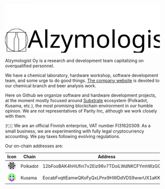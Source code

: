 ![Alzymologist Oy logo dark](/profile/namelogo_dark_theme.svg#gh-dark-mode-only)
![Alzymologist Oy logo light](/profile/namelogo_light_theme.svg#gh-light-mode-only)

Alzymologist Oy is a research and development team capitalizing on overqualified personnel.

We have a chemical laboratory, hardware workshop, software development team, and some urge to do good things. [The company website](https://zymologia.fi) is devoted to our chemical branch and beer analysis work.

Here on Github we organize software and hardware development projects, at the moment mostly focused around [Substrate](https://substrate.io/) ecosystem (Polkadot, Kusama, etc.), the most promising blockchain environment in our humble opinion. We are not representatives of Parity Inc, although we work closely with them.

🇫🇮 We are an official Finnish enterprise, VAT number FI31620309. As a small business, we are experimenting with fully legal cryptocurrency accounting. We pay taxes following evolving regulations.

Our on-chain addresses are:

| Icon | Chain | Address |
| --- | --- | --- |
| ![Alzy polkadot icon](/profile/Alzy_polkadot.svg) | Polkadot | 12bFooBAK4hHUfiri7v2Eiz96v7TDoiLWdNKCFYmhWzGG1Tq |
| ![Alzy kusama icon](/profile/Alzy_kusama.svg) | Kusama | EocabFvqttEamwQKoFyQxLPnx9HWDdVDS9wwrUX1aKKbJ5g |